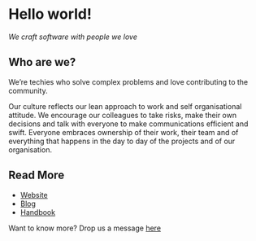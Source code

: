 Hello world!
====================

*We craft software with people we love*


## Who are we?

We’re techies who solve complex problems and love contributing to the community.

Our culture reflects our lean approach to work and self organisational attitude. We encourage our colleagues to take risks, make their own decisions and talk with everyone to make communications efficient and swift. Everyone embraces ownership of their work, their team and of everything that happens in the day to day of the projects and of our organisation.


## Read More
- [Website](https://mindera.com)
- [Blog](https://mindera.com/blog) 
- [Handbook](https://mindera.com/handbook.pdf)


Want to know more? Drop us a message [here](https://mindera.com/contact)
